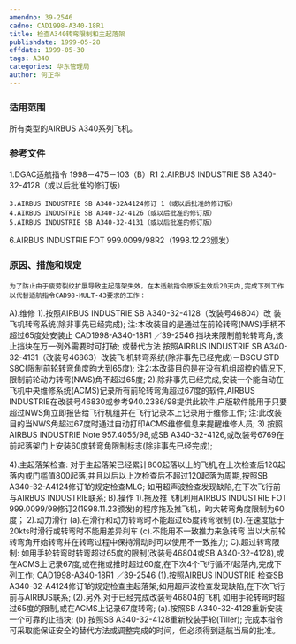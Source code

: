 ```yaml
---
amendno: 39-2546
cadno: CAD1998-A340-18R1
title: 检查A340转弯限制和主起落架
publishdate: 1999-05-28
effdate: 1999-05-30
tags: A340
categories: 华东管理局
author: 何正华
---
```


### 适用范围 
所有类型的AIRBUS A340系列飞机。

### 参考文件
1.DGAC适航指令 1998－475－103（B）R1 
    2.AIRBUS INDUSTRIE SB A340-32-4128（或以后批准的修订版）

    3.AIRBUS INDUSTRIE SB A340-32A4124修订 1（或以后批准的修订版）
    4.AIRBUS INDUSTRIE SB A340-32-4126（或以后批准的修订版）
    5.AIRBUS INDUSTRIE SB A340-32-4131（或以后批准的修订版） 
6.AIRBUS
 INDUSTRIE FOT 999.0099/98R2（1998.12.23颁发）


### 原因、措施和规定 
    为了防止由于疲劳裂纹扩展导致主起落架失效，在本适航指令原版生效后20天内,完成下列工作以代替适航指令CAD98-MULT-43要求的工作： 
A).维修 
     1).按照AIRBUS INDUSTRIE SB A340-32-4128（改装号46804）改
装飞机转弯系统(除非事先已经完成); 注:本改装目的是通过在前轮转弯(NWS)手柄不超过65度处安装止
       CAD1998-A340-18R1   ／39-2546 
挡块来限制前轮转弯角,该止挡块在万一例外需要时可打破;     或替代方法     按照AIRBUS INDUSTRIE SB A340-32-4131（改装号46863）改装飞
机转弯系统(除非事先已经完成)－BSCU STD S8C(限制前轮转弯角度昀大到65度);     注2:本改装目的是在没有机组超控的情况下,限制前轮动力转弯(NWS)角不超过65度; 
     2).除非事先已经完成,安装一个能自动在飞机中央维修系统(ACMS)记录所有前轮转弯角超过67度的软件,AIRBUS INDUSTRIE在改装号46830或参考940.2386/98提供此软件,户版软件能用于只要超过NWS角立即报告给飞行机组并在飞行记录本上记录用于维修工作; 
     注:此改装目的当NWS角超过67度时通过自动打印ACMS维修信息来提醒维修人员; 
     3).按照AIRBUS INDUSTRIE Note 957.4055/98,或SB A340-32-4126,或改装号6769在前起落架门上安装60度转弯角限制标志(除非事先已经完成); 

4).主起落架检查: 
对于主起落架已经累计800起落以上的飞机,在上次检查后120起落内或门槛值800起落,并且以后以上次检查后不超过120起落为周期,按照SB A340-32-A4124修订1的规定检查MLG; 
如用超声波检查发现缺陷,在下次飞行前与AIRBUS INDUSTRIE联系; 
B).操作 
     1).拖及推飞机利用AIRBUS INDUSTRIE FOT 999.0099/98修订2(1998.11.23颁发)的程序拖及推飞机，昀大转弯角度限制为60度； 
2).动力滑行 (a).在滑行和动力转弯时不能超过65度转弯限制 (b).在速度低于20kts时滑行或转弯时不能用差异刹车 (c).不能用不一致推力来急转弯 
当以大前轮转弯角开始转弯并在转弯过程中保持滑动时可以使用不一致推力; 
C).超过转弯限制: 
    如用手轮转弯时转弯超过65度的限制(改装号46804或SB A340-32-4128),或在ACMS上记录67度,或在拖或推时超过60度,在下次4个飞行循环/起落内,完成下列工作; 
       CAD1998-A340-18R1   ／39-2546 
    (1).按照AIRBUS INDUSTRIE 检查SB A340-32-A4124修订1的规定检查主起落架;如用超声波检查发现缺陷,在下次飞行前与AIRBUS联系; 
(2).另外,对于已经完成改装号46804的飞机         如用手轮转弯时超过65度的限制,或在ACMS上记录67度转弯;         (a).按照SB A340-32-4128重新安装一个可靠的止挡块;         (b).按照SB A340-32-4128重新校装手轮(Tiller); 
    完成本指令可采取能保证安全的替代方法或调整完成的时间，但必须得到适航当局的批准。 
